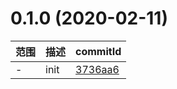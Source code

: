 # 0.1.0 (2020-02-11)

范围|描述|commitId
--|--|--
 - | init | [3736aa6](https://github.com/QuentinHsu/WebBlog/commit/3736aa6)

